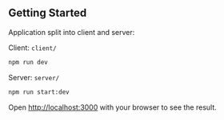 ## Getting Started

Application split into client and server:

Client: `client/`
```bash
npm run dev
```

Server: `server/`
```bash
npm run start:dev
```

Open [http://localhost:3000](http://localhost:3000) with your browser to see the result.

